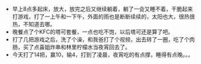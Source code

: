 + 早上8点多起床，放大，放完之后又继续躺着，躺了一会又睡不着，干脆起来打游戏，打了一上午和一下午，外面的雨也是断断续续的，太阳也大，很热很热，不知道去哪。
+ 晚餐点了个KFC的塔可套餐，一点也吃不饱，以后塔可还是算了吧。
+ 打了几把游戏之后，洗了个澡，和我爸打了个视频，出去转了一圈，吃了个肉肠，买了点喜姐炸串和林里柠檬水当夜宵回去了。
+ 今天打了14把，赢10，输4，打到了凌晨，夜宵吃的有点撑，睡得有点晚。。。